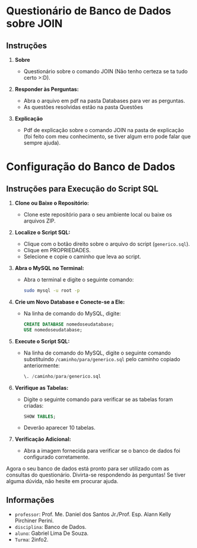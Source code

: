 # Questionário de Banco de Dados sobre JOIN

## Instruções

1. **Sobre**
   - Questionário sobre o comando JOIN (Não tenho certeza se ta tudo certo >:D).

2. **Responder às Perguntas:**
   - Abra o arquivo em pdf na pasta Databases para ver as perguntas.
   - As questões resolvidas estão na pasta Questões

3. **Explicação**
   - Pdf de explicação sobre o comando JOIN na pasta de explicação (foi feito com meu conhecimento, se tiver algum erro pode falar que sempre ajuda).

# Configuração do Banco de Dados

## Instruções para Execução do Script SQL

1. **Clone ou Baixe o Repositório:**
   - Clone este repositório para o seu ambiente local ou baixe os arquivos ZIP.

2. **Localize o Script SQL:**
   - Clique com o botão direito sobre o arquivo do script (`generico.sql`).
   - Clique em PROPRIEDADES.
   - Selecione e copie o caminho que leva ao script.

3. **Abra o MySQL no Terminal:**
   - Abra o terminal e digite o seguinte comando:
     ```bash
     sudo mysql -u root -p
     ```

4. **Crie um Novo Database e Conecte-se a Ele:**
   - Na linha de comando do MySQL, digite:
     ```sql
     CREATE DATABASE nomedoseudatabase;
     USE nomedoseudatabase;
     ```

5. **Execute o Script SQL:**
   - Na linha de comando do MySQL, digite o seguinte comando substituindo `/caminho/para/generico.sql` pelo caminho copiado anteriormente:
     ```sql
     \. /caminho/para/generico.sql
     ```

6. **Verifique as Tabelas:**
   - Digite o seguinte comando para verificar se as tabelas foram criadas:
     ```sql
     SHOW TABLES;
     ```
   - Deverão aparecer 10 tabelas.

7. **Verificação Adicional:**
   - Abra a imagem fornecida para verificar se o banco de dados foi configurado corretamente.

Agora o seu banco de dados está pronto para ser utilizado com as consultas do questionário. Divirta-se respondendo às perguntas! Se tiver alguma dúvida, não hesite em procurar ajuda.


## Informações

- `professor`: Prof. Me. Daniel dos Santos Jr./Prof. Esp. Alann Kelly Pirchiner Perini.
- `disciplina`: Banco de Dados.
- `aluno`: Gabriel Lima De Souza.
- `Turma`: 2info2.

